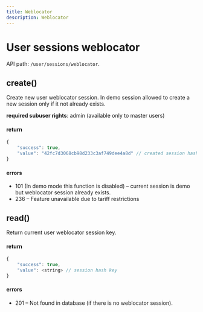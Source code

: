```yaml
---
title: Weblocator
description: Weblocator
---
```


# User sessions weblocator

API path: `/user/sessions/weblocator`.

## create()

Create new user weblocator session.
In demo session allowed to create a new session only if it not already exists.

**required subuser rights**: admin (available only to master users)

#### return

```js
{
    "success": true,
    "value": "42fc7d3068cb98d233c3af749dee4a8d" // created session hash key
}
```

#### errors

*   101 (In demo mode this function is disabled) – current session is demo but weblocator session already exists.
*   236 – Feature unavailable due to tariff restrictions


## read()

Return current user weblocator session key.

#### return

```js
{
    "success": true,
    "value": <string> // session hash key
}
```

#### errors

*   201 – Not found in database (if there is no weblocator session).

